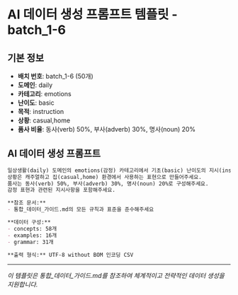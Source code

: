 # AI 데이터 생성 프롬프트 템플릿 - batch_1-6

## 기본 정보
- **배치 번호**: batch_1-6 (50개)
- **도메인**: daily
- **카테고리**: emotions
- **난이도**: basic
- **목적**: instruction
- **상황**: casual,home
- **품사 비율**: 동사(verb) 50%, 부사(adverb) 30%, 명사(noun) 20%

## AI 데이터 생성 프롬프트

```markdown
일상생활(daily) 도메인의 emotions(감정) 카테고리에서 기초(basic) 난이도의 지시(instruction) 목적 데이터를 50개 생성해주세요.
상황은 캐주얼하고 집(casual,home) 환경에서 사용하는 표현으로 만들어주세요.
품사는 동사(verb) 50%, 부사(adverb) 30%, 명사(noun) 20%로 구성해주세요.
감정 표현과 관련된 지시사항을 포함해주세요.

**참조 문서:**
- 통합_데이터_가이드.md의 모든 규칙과 표준을 준수해주세요

**데이터 구성:**
- concepts: 58개
- examples: 16개  
- grammar: 31개

**출력 형식:** UTF-8 without BOM 인코딩 CSV
```

---

_이 템플릿은 통합_데이터_가이드.md를 참조하여 체계적이고 전략적인 데이터 생성을 지원합니다._